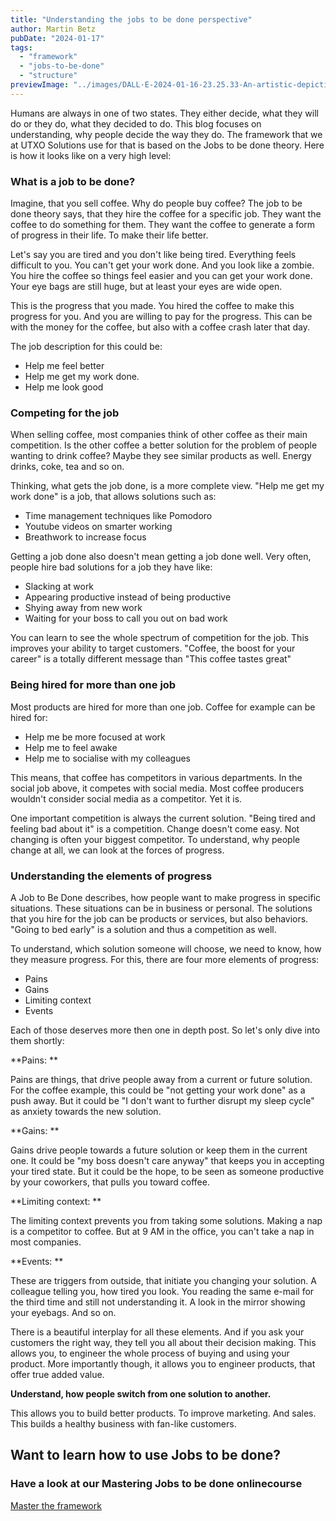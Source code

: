 ```yaml
---
title: "Understanding the jobs to be done perspective"
author: Martin Betz
pubDate: "2024-01-17"
tags:
  - "framework"
  - "jobs-to-be-done"
  - "structure"
previewImage: "../images/DALL·E-2024-01-16-23.25.33-An-artistic-depiction-of-a-businessman-in-an-office-with-one-wall-dedicated-to-explanations-about-customer-research.-The-wall-is-filled-with-various-.png"
---
```


Humans are always in one of two states. They either decide, what they will do or they do, what they decided to do. This blog focuses on understanding, why people decide the way they do. The framework that we at UTXO Solutions use for that is based on the Jobs to be done theory. Here is how it looks like on a very high level:

### What is a job to be done?

Imagine, that you sell coffee. Why do people buy coffee? The job to be done theory says, that they hire the coffee for a specific job. They want the coffee to do something for them. They want the coffee to generate a form of progress in their life. To make their life better.

Let's say you are tired and you don't like being tired. Everything feels difficult to you. You can't get your work done. And you look like a zombie. You hire the coffee so things feel easier and you can get your work done. Your eye bags are still huge, but at least your eyes are wide open. 

This is the progress that you made. You hired the coffee to make this progress for you. And you are willing to pay for the progress. This can be with the money for the coffee, but also with a coffee crash later that day.

The job description for this could be: 

- Help me feel better 
- Help me get my work done. 
- Help me look good 

### Competing for the job

When selling coffee, most companies think of other coffee as their main competition. Is the other coffee a better solution for the problem of people wanting to drink coffee? Maybe they see similar products as well. Energy drinks, coke, tea and so on. 

Thinking, what gets the job done, is a more complete view. "Help me get my work done" is a job, that allows solutions such as:

- Time management techniques like Pomodoro
- Youtube videos on smarter working
- Breathwork to increase focus

Getting a job done also doesn't mean getting a job done well. Very often, people hire bad solutions for a job they have like:

- Slacking at work
- Appearing productive instead of being productive
- Shying away from new work
- Waiting for your boss to call you out on bad work

You can learn to see the whole spectrum of competition for the job. This improves your ability to target customers. "Coffee, the boost for your career" is a totally different message than "This coffee tastes great"

### Being hired for more than one job

Most products are hired for more than one job. Coffee for example can be hired for:

- Help me be more focused at work
- Help me to feel awake
- Help me to socialise with my colleagues

This means, that coffee has competitors in various departments. In the social job above, it competes with social media. Most coffee producers wouldn't consider social media as a competitor. Yet it is.

One important competition is always the current solution. "Being tired and feeling bad about it" is a competition. Change doesn't come easy. Not changing is often your biggest competitor. To understand, why people change at all, we can look at the forces of progress. 

### Understanding the elements of progress

A Job to Be Done describes, how people want to make progress in specific situations. These situations can be in business or personal. The solutions that you hire for the job can be products or services, but also behaviors. "Going to bed early" is a solution and thus a competition as well.

To understand, which solution someone will choose, we need to know, how they measure progress. For this, there are four more elements of progress:

- Pains
- Gains
- Limiting context
- Events

Each of those deserves more then one in depth post. So let's only dive into them shortly:

**Pains:
**

Pains are things, that drive people away from a current or future solution. For the coffee example, this could be "not getting your work done" as a push away. But it could be "I don't want to further disrupt my sleep cycle" as anxiety towards the new solution. 

**Gains:
**

Gains drive people towards a future solution or keep them in the current one. It could be "my boss doesn't care anyway" that keeps you in accepting your tired state. But it could be the hope, to be seen as someone productive by your coworkers, that pulls you toward coffee. 

**Limiting context:
**

The limiting context prevents you from taking some solutions. Making a nap is a competitor to coffee. But at 9 AM in the office, you can't take a nap in most companies. 

**Events:
**

These are triggers from outside, that initiate you changing your solution. A colleague telling you, how tired you look. You reading the same e-mail for the third time and still not understanding it. A look in the mirror showing your eyebags. And so on. 

There is a beautiful interplay for all these elements. And if you ask your customers the right way, they tell you all about their decision making. This allows you, to engineer the whole process of buying and using your product. More importantly though, it allows you to engineer products, that offer true added value.

**Understand, how people switch from one solution to another.** 

This allows you to build better products. To improve marketing. And sales. This builds a healthy business with fan-like customers. 

## Want to learn how to use Jobs to be done?

### Have a look at our Mastering Jobs to be done onlinecourse

[Master the framework](https://utxo.solutions/services/mastering-jobs-to-be-done-online-workshop/)

